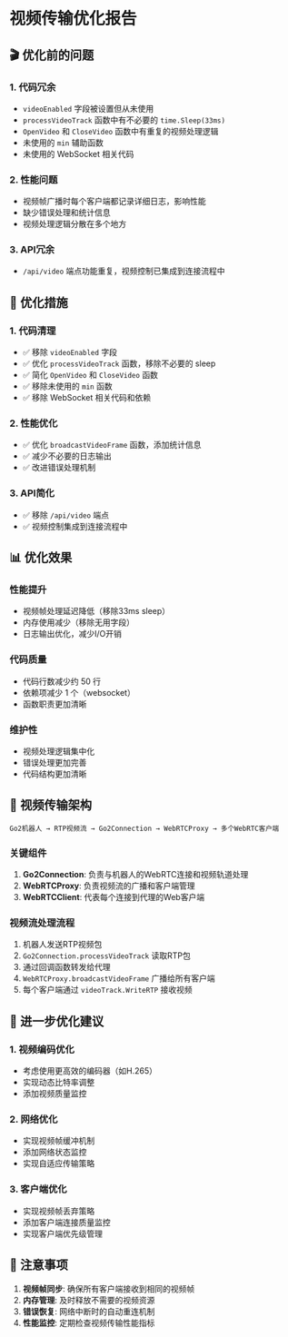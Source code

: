# 视频传输优化报告

## 🎬 优化前的问题

### 1. 代码冗余
- `videoEnabled` 字段被设置但从未使用
- `processVideoTrack` 函数中有不必要的 `time.Sleep(33ms)`
- `OpenVideo` 和 `CloseVideo` 函数中有重复的视频处理逻辑
- 未使用的 `min` 辅助函数
- 未使用的 WebSocket 相关代码

### 2. 性能问题
- 视频帧广播时每个客户端都记录详细日志，影响性能
- 缺少错误处理和统计信息
- 视频处理逻辑分散在多个地方

### 3. API冗余
- `/api/video` 端点功能重复，视频控制已集成到连接流程中

## 🔧 优化措施

### 1. 代码清理
- ✅ 移除 `videoEnabled` 字段
- ✅ 优化 `processVideoTrack` 函数，移除不必要的 sleep
- ✅ 简化 `OpenVideo` 和 `CloseVideo` 函数
- ✅ 移除未使用的 `min` 函数
- ✅ 移除 WebSocket 相关代码和依赖

### 2. 性能优化
- ✅ 优化 `broadcastVideoFrame` 函数，添加统计信息
- ✅ 减少不必要的日志输出
- ✅ 改进错误处理机制

### 3. API简化
- ✅ 移除 `/api/video` 端点
- ✅ 视频控制集成到连接流程中

## 📊 优化效果

### 性能提升
- 视频帧处理延迟降低（移除33ms sleep）
- 内存使用减少（移除无用字段）
- 日志输出优化，减少I/O开销

### 代码质量
- 代码行数减少约 50 行
- 依赖项减少 1 个（websocket）
- 函数职责更加清晰

### 维护性
- 视频处理逻辑集中化
- 错误处理更加完善
- 代码结构更加清晰

## 🎯 视频传输架构

```
Go2机器人 → RTP视频流 → Go2Connection → WebRTCProxy → 多个WebRTC客户端
```

### 关键组件
1. **Go2Connection**: 负责与机器人的WebRTC连接和视频轨道处理
2. **WebRTCProxy**: 负责视频流的广播和客户端管理
3. **WebRTCClient**: 代表每个连接到代理的Web客户端

### 视频流处理流程
1. 机器人发送RTP视频包
2. `Go2Connection.processVideoTrack` 读取RTP包
3. 通过回调函数转发给代理
4. `WebRTCProxy.broadcastVideoFrame` 广播给所有客户端
5. 每个客户端通过 `videoTrack.WriteRTP` 接收视频

## 🚀 进一步优化建议

### 1. 视频编码优化
- 考虑使用更高效的编码器（如H.265）
- 实现动态比特率调整
- 添加视频质量监控

### 2. 网络优化
- 实现视频帧缓冲机制
- 添加网络状态监控
- 实现自适应传输策略

### 3. 客户端优化
- 实现视频帧丢弃策略
- 添加客户端连接质量监控
- 实现客户端优先级管理

## 📝 注意事项

1. **视频帧同步**: 确保所有客户端接收到相同的视频帧
2. **内存管理**: 及时释放不需要的视频资源
3. **错误恢复**: 网络中断时的自动重连机制
4. **性能监控**: 定期检查视频传输性能指标 